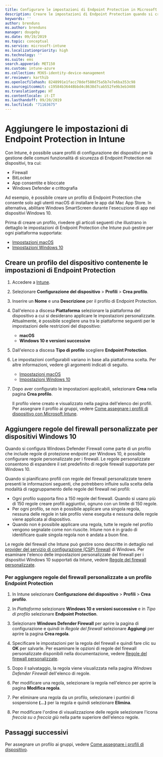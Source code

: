 ```yaml
---
title: Configurare le impostazioni di Endpoint Protection in Microsoft Intune - Azure | Microsoft Docs
description: Creare le impostazioni di Endpoint Protection quando si crea un profilo del dispositivo macOS o Windows 10 in Microsoft Intune.
keywords: ''
author: brenduns
ms.author: brenduns
manager: dougeby
ms.date: 09/19/2019
ms.topic: conceptual
ms.service: microsoft-intune
ms.localizationpriority: high
ms.technology: ''
ms.suite: ems
search.appverid: MET150
ms.custom: intune-azure
ms.collection: M365-identity-device-management
mr.reviewer: karthib
ms.openlocfilehash: 8248991e1facc78def580d75a5b7e7e6ba353c98
ms.sourcegitcommit: c19584b36448bbd4c8638d7cab552fe9b3eb3408
ms.translationtype: HT
ms.contentlocale: it-IT
ms.lasthandoff: 09/20/2019
ms.locfileid: "71163675"
---
```

# <a name="add-endpoint-protection-settings-in-intune"></a>Aggiungere le impostazioni di Endpoint Protection in Intune  

Con Intune, è possibile usare profili di configurazione dei dispositivi per la gestione delle comuni funzionalità di sicurezza di Endpoint Protection nei dispositivi, tra cui:  
- Firewall   
- BitLocker  
- App consentite e bloccate  
- Windows Defender e crittografia  

Ad esempio, è possibile creare un profilo di Endpoint Protection che consente solo agli utenti macOS di installare le app dal Mac App Store. In alternativa, abilitare Windows SmartScreen durante l'esecuzione di app nei dispositivi Windows 10.  

Prima di creare un profilo, rivedere gli articoli seguenti che illustrano in dettaglio le impostazioni di Endpoint Protection che Intune può gestire per ogni piattaforma supportata:  
   - [Impostazioni macOS](endpoint-protection-macos.md)  
   - [Impostazioni Windows 10](endpoint-protection-windows-10.md)  

## <a name="create-a-device-profile-containing-endpoint-protection-settings"></a>Creare un profilo del dispositivo contenente le impostazioni di Endpoint Protection  

1. Accedere a [Intune](https://go.microsoft.com/fwlink/?linkid=2090973).  
3. Selezionare **Configurazione del dispositivo** > **Profili** > **Crea profilo**.  
4. Inserire un **Nome** e una **Descrizione** per il profilo di Endpoint Protection.  
5. Dall'elenco a discesa **Piattaforma** selezionare la piattaforma del dispositivo a cui si desiderano applicare le impostazioni personalizzate. Attualmente, è possibile scegliere una tra le piattaforme seguenti per le impostazioni delle restrizioni del dispositivo:  
   - **macOS**  
   - **Windows 10 e versioni successive**  
6. Dall'elenco a discesa **Tipo di profilo** scegliere **Endpoint Protection**.  
7. Le impostazioni configurabili variano in base alla piattaforma scelta. Per altre informazioni, vedere gli argomenti indicati di seguito.  
   - [Impostazioni macOS](endpoint-protection-macos.md)  
   - [Impostazioni Windows 10](endpoint-protection-windows-10.md)  

8. Dopo aver configurato le impostazioni applicabili, selezionare **Crea** nella pagina **Crea profilo**.  

   Il profilo viene creato e visualizzato nella pagina dell'elenco dei profili. Per assegnare il profilo ai gruppi, vedere [Come assegnare i profili di dispositivo con Microsoft Intune](device-profile-assign.md).  

## <a name="add-custom-firewall-rules-for-windows-10-devices"></a>Aggiungere regole del firewall personalizzate per dispositivi Windows 10  

Quando si configura Windows Defender Firewall come parte di un profilo che include regole di protezione endpoint per Windows 10, è possibile configurare regole personalizzate per i firewall. Le regole personalizzate consentono di espandere il set predefinito di regole firewall supportate per Windows 10.  

Quando si pianificano profili con regole del firewall personalizzate tenere presenti le informazioni seguenti, che potrebbero influire sulla scelta della modalità di raggruppamento delle regole del firewall nei profili:  
- Ogni profilo supporta fino a 150 regole del firewall. Quando si usano più di 150 regole creare profili aggiuntivi, ognuno con un limite di 150 regole.  
- Per ogni profilo, se non è possibile applicare una singola regola, nessuna delle regole in tale profilo viene eseguita e nessuna delle regole viene applicata al dispositivo.  
- Quando non è possibile applicare una regola, tutte le regole nel profilo vengono segnalate come non riuscite. Intune non è in grado di identificare quale singola regola non è andata a buon fine.  

Le regole del firewall che Intune può gestire sono descritte in dettaglio nel [provider del servizio di configurazione (CSP) firewall]( https://docs.microsoft.com/windows/client-management/mdm/firewall-csp) di Windows. Per esaminare l'elenco delle impostazioni personalizzate del firewall per i dispositivi Windows 10 supportati da Intune, vedere [Regole del firewall personalizzate](endpoint-protection-windows-10.md#firewall-rules).  

### <a name="to-add-custom-firewall-rules-to-an-endpoint-protection-profile"></a>Per aggiungere regole del firewall personalizzate a un profilo Endpoint Protection  

1. In Intune selezionare **Configurazione del dispositivo** > **Profili** > **Crea profilo**.  

2. In *Piattaforma* selezionare **Windows 10 e versioni successive** e in *Tipo di profilo* selezionare **Endpoint Protection**.  

3. Selezionare **Windows Defender Firewall** per aprire la pagina di configurazione e quindi in *Regole del firewall* selezionare **Aggiungi** per aprire la pagina **Crea regola**.  

4. Specificare le impostazioni per la regola del firewall e quindi fare clic su **OK** per salvarle. Per esaminare le opzioni di regole del firewall personalizzate disponibili nella documentazione, vedere [Regole del firewall personalizzate](endpoint-protection-windows-10.md#firewall-rules).  

5. Dopo il salvataggio, la regola viene visualizzata nella pagina *Windows Defender Firewall* dell'elenco di regole.  

6. Per modificare una regola, selezionare la regola nell'elenco per aprire la pagina **Modifica regola**.  

7. Per eliminare una regola da un profilo, selezionare i puntini di sospensione **(…)** per la regola e quindi selezionare **Elimina**.  

8. Per modificare l'ordine di visualizzazione delle regole selezionare l'icona *freccia su o freccia giù* nella parte superiore dell'elenco regole.  


## <a name="next-steps"></a>Passaggi successivi  

Per assegnare un profilo ai gruppi, vedere [Come assegnare i profili di dispositivo](device-profile-assign.md).  
